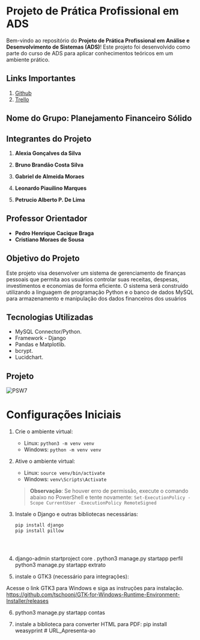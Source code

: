 # Projeto de Prática Profissional em ADS

Bem-vindo ao repositório do **Projeto de Prática Profissional em Análise e Desenvolvimento de Sistemas (ADS)**! Este projeto foi desenvolvido como parte do curso de ADS para aplicar conhecimentos teóricos em um ambiente prático.

## Links Importantes

1. [Github](https://github.com/Pratica-Mackenzie-5-Semestre) 
2. [Trello](https://trello.com/invite/b/66c12be448894743f8f64eb1/ATTI9e91298438963e1ea46b1813a7330893936BDA68/meu-quadro-do-trello)  

## Nome do Grupo: Planejamento Financeiro Sólido

## Integrantes do Projeto

1. **Alexia Gonçalves da Silva**  

2. **Bruno Brandão Costa Silva**  

3. **Gabriel de Almeida Moraes**  

4. **Leonardo Piauilino Marques**  

5. **Petrucio Alberto P. De Lima**  

  

## Professor Orientador

- **Pedro Henrique Cacique Braga**
- **Cristiano Moraes de Sousa**


## Objetivo do Projeto

Este projeto visa desenvolver um sistema de gerenciamento de finanças pessoais que permita aos usuários controlar suas receitas, despesas, investimentos e economias de forma eficiente. O sistema será construído utilizando a linguagem de programação Python e o banco de dados MySQL para armazenamento e manipulação dos dados financeiros dos usuários

## Tecnologias Utilizadas

- MySQL Connector/Python.
- Framework - Django
- Pandas e Matplotlib.
- bcrypt.
- Lucidchart.

## Projeto

![PSW7](https://github.com/user-attachments/assets/360ca99f-dfdb-47b3-a107-eb59f441f638)

# Configurações Iniciais

1. Crie o ambiente virtual:
   - Linux: `python3 -m venv venv`
   - Windows: `python -m venv venv`

2. Ative o ambiente virtual:
   - Linux: `source venv/bin/activate`
   - Windows: `venv\Scripts\Activate`

   > **Observação**: Se houver erro de permissão, execute o comando abaixo no PowerShell e tente novamente:
   > `Set-ExecutionPolicy -Scope CurrentUser -ExecutionPolicy RemoteSigned`

3. Instale o Django e outras bibliotecas necessárias:
   ```bash
   pip install django
   pip install pillow

   
  
4. django-admin startproject core .
python3 manage.py startapp perfil
python3 manage.py startapp extrato

5. instale o GTK3 (necessário para integrações):

Acesse o link GTK3 para Windows e siga as instruções para instalação. https://github.com/tschoonj/GTK-for-Windows-Runtime-Environment-Installer/releases

6.  python3 manage.py startapp contas

7.  instale a biblioteca para converter HTML para PDF:
pip install weasyprint
#   U R L _ A p r e s e n t a - a o  
 